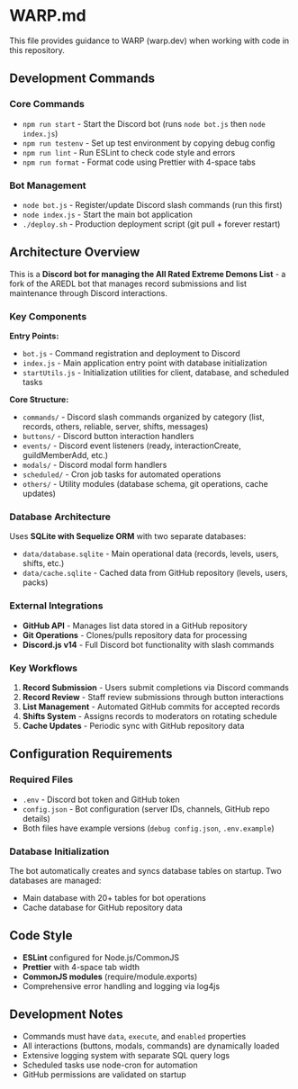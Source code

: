 # WARP.md

This file provides guidance to WARP (warp.dev) when working with code in this repository.

## Development Commands

### Core Commands

-   `npm run start` - Start the Discord bot (runs `node bot.js` then `node index.js`)
-   `npm run testenv` - Set up test environment by copying debug config
-   `npm run lint` - Run ESLint to check code style and errors
-   `npm run format` - Format code using Prettier with 4-space tabs

### Bot Management

-   `node bot.js` - Register/update Discord slash commands (run this first)
-   `node index.js` - Start the main bot application
-   `./deploy.sh` - Production deployment script (git pull + forever restart)

## Architecture Overview

This is a **Discord bot for managing the All Rated Extreme Demons List** - a fork of the AREDL bot that manages record submissions and list maintenance through Discord interactions.

### Key Components

**Entry Points:**

-   `bot.js` - Command registration and deployment to Discord
-   `index.js` - Main application entry point with database initialization
-   `startUtils.js` - Initialization utilities for client, database, and scheduled tasks

**Core Structure:**

-   `commands/` - Discord slash commands organized by category (list, records, others, reliable, server, shifts, messages)
-   `buttons/` - Discord button interaction handlers
-   `events/` - Discord event listeners (ready, interactionCreate, guildMemberAdd, etc.)
-   `modals/` - Discord modal form handlers
-   `scheduled/` - Cron job tasks for automated operations
-   `others/` - Utility modules (database schema, git operations, cache updates)

### Database Architecture

Uses **SQLite with Sequelize ORM** with two separate databases:

-   `data/database.sqlite` - Main operational data (records, levels, users, shifts, etc.)
-   `data/cache.sqlite` - Cached data from GitHub repository (levels, users, packs)

### External Integrations

-   **GitHub API** - Manages list data stored in a GitHub repository
-   **Git Operations** - Clones/pulls repository data for processing
-   **Discord.js v14** - Full Discord bot functionality with slash commands

### Key Workflows

1. **Record Submission** - Users submit completions via Discord commands
2. **Record Review** - Staff review submissions through button interactions
3. **List Management** - Automated GitHub commits for accepted records
4. **Shifts System** - Assigns records to moderators on rotating schedule
5. **Cache Updates** - Periodic sync with GitHub repository data

## Configuration Requirements

### Required Files

-   `.env` - Discord bot token and GitHub token
-   `config.json` - Bot configuration (server IDs, channels, GitHub repo details)
-   Both files have example versions (`debug config.json`, `.env.example`)

### Database Initialization

The bot automatically creates and syncs database tables on startup. Two databases are managed:

-   Main database with 20+ tables for bot operations
-   Cache database for GitHub repository data

## Code Style

-   **ESLint** configured for Node.js/CommonJS
-   **Prettier** with 4-space tab width
-   **CommonJS modules** (require/module.exports)
-   Comprehensive error handling and logging via log4js

## Development Notes

-   Commands must have `data`, `execute`, and `enabled` properties
-   All interactions (buttons, modals, commands) are dynamically loaded
-   Extensive logging system with separate SQL query logs
-   Scheduled tasks use node-cron for automation
-   GitHub permissions are validated on startup
